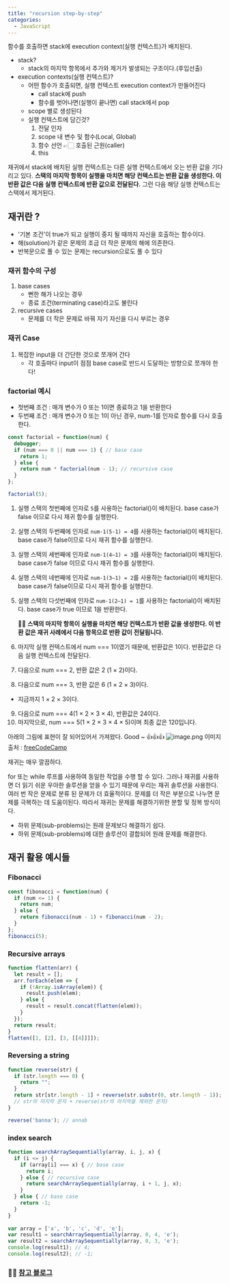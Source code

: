 ```yaml
---
title: "recursion step-by-step"
categories:
  - JavaScript
---
```


함수를 호출하면 stack에 execution context(실행 컨텍스트)가 배치된다.

-  stack?
	- stack의 마지막 항목에서 추가와 제거가 발생되는 구조이다.(후입선출)
-  execution contexts(실행 컨텍스트)?
	- 어떤 함수가 호출되면, 실행 컨텍스트 execution context가 만들어진다
    	- call stack에 push
        - 함수를 벗어나면(실행이 끝나면) call stack에서 pop
    - scope 별로 생성된다		
    - 실행 컨텍스트에 담긴것?
      1. 전달 인자
      2. scope 내 변수 및 함수(Local, Global)
      3. 함수 선언 👉🏻 호출된 근원(caller)
      4. this
      
재귀에서 stack에 배치된 실행 컨텍스트는 다른 실행 컨텍스트에서 오는 반환 값을 기다리고 있다. __스택의 마지막 항목이 실행을 마치면 해당 컨텍스트는 반환 값을 생성한다. 이 반환 값은 다음 실행 컨텍스트에 반환 값으로 전달된다.__ 그런 다음 해당 실행 컨텍스트는 스택에서 제거된다.


## 재귀란 ?
- '기본 조건'이 true가 되고 실행이 중지 될 때까지 자신을 호출하는 함수이다.
- 해(solution)가 같은 문제의 조금 더 작은 문제의 해에 의존한다.
- 반복문으로 풀 수 있는 문제는 recursion으로도 풀 수 있다

### 재귀 함수의 구성
1. base cases
	- 뻔한 해가 나오는 경우
    - 종료 조건(terminating case)라고도 불린다
2. recursive cases
	- 문제를 더 작은 문제로 바꿔 자기 자신을 다시 부르는 경우

### 재귀 Case
1. 복잡한 input을 더 간단한 것으로 쪼개어 간다
	- 각 호출마다 input이 점점 base case로 반드시 도달하는 방향으로 쪼개야 한다!

### factorial 예시
- 첫번째 조건 : 매개 변수가 0 또는 1이면 종료하고 1을 반환한다
- 두번째 조건 : 매개 변수가 0 또는 1이 아닌 경우, num-1를 인자로 함수를 다시 호출 한다.

```js
const factorial = function(num) {
  debugger;
  if (num === 0 || num === 1) { // base case
    return 1;
  } else {
    return num * factorial(num - 1); // recursive case
  }
};

factorial(5);
```

1. 실행 스택의 첫번째에 인자로 `5`를 사용하는 factorial()이 배치된다. base case가 false 이므로 다시 재귀 함수를 실행한다.
2. 실행 스택의 두번째에 인자로 `num-1(5-1) = 4`를 사용하는 factorial()이 배치된다. base case가 false이므로 다시 재귀 함수를 실행한다.
3. 실행 스택의 세번째에 인자로 `num-1(4–1) = 3`를 사용하는 factorial()이 배치된다. base case가 false 이므로 다시 재귀 함수를 실행한다.
4. 실행 스택의 네번째에 인자로 `num-1(3–1) = 2`를 사용하는 factorial()이 배치된다. base case가 false이므로 다시 재귀 함수를 실행한다.
5. 실행 스택의 다섯번째에 인자로 `num-1(2–1) = 1`를 사용하는 factorial()이 배치된다. base case가 true 이므로 1을 반환한다.

	🧚‍♀️ __스택의 마지막 항목이 실행을 마치면 해당 컨텍스트가 반환 값을 생성한다. 이 반환 값은 재귀 사례에서 다음 항목으로 반환 값이 전달됩니다.__

6. 마지막 실행 컨텍스트에서 num === 1이였기 때문에, 반환값은 1이다. 반환값은 다음 실행 컨텍스트에 전달된다.
7. 다음으로 num === 2, 반환 값은 2 (1 × 2)이다.
8. 다음으로 num === 3, 반환 값은 6 (1 × 2 × 3)이다.
- 지금까지 1 × 2 × 3이다.
9. 다음으로 num === 4(1 × 2 × 3 × 4), 반환값은 24이다.
10. 마지막으로, num === 5(1 × 2 × 3 × 4 × 5)이며 최종 값은 120입니다.

아래의 그림에 표현이 잘 되어있어서 가져왔다. Good ~ 👍👍👍
![image.png](https://images.velog.io/post-images/yhe228/4aff81b0-35d0-11ea-8360-dbbd50d3cf0d/image.png)
이미지 출처 : [freeCodeCamp](https://www.freecodecamp.org/news/recursion-is-not-hard-858a48830d83/)

재귀는 매우 깔끔하다.
	
for 또는 while 루프를 사용하여 동일한 작업을 수행 할 수 있다. 그러나 재귀를 사용하면 더 읽기 쉬운 우아한 솔루션을 얻을 수 있기 때문에 우리는 재귀 솔루션을 사용한다.  
여러 번 작은 문제로 분류 된 문제가 더 효율적이다. 문제를 더 작은 부분으로 나누면 문제를 극복하는 데 도움이된다. 따라서 재귀는 문제를 해결하기위한 분할 및 정복 방식이다.  

- 하위 문제(sub-problems)는 원래 문제보다 해결하기 쉽다.
- 하위 문제(sub-problems)에 대한 솔루션이 결합되어 원래 문제를 해결한다.


## 재귀 활용 예시들

### Fibonacci

```js
const fibonacci = function(num) {
  if (num <= 1) {
    return num;
  } else {
    return fibonacci(num - 1) + fibonacci(num - 2);
  }
};
fibonacci(5);
```

### Recursive arrays

```js
function flatten(arr) {
  let result = [];
  arr.forEach(elem => {
    if (!Array.isArray(elem)) {
      result.push(elem);
    } else {
      result = result.concat(flatten(elem));
    }
  });
  return result;
}
flatten([1, [2], [3, [[4]]]]);
```

### Reversing a string

```js
function reverse(str) {
  if (str.length === 0) {
    return "";
  }
  return str[str.length - 1] + reverse(str.substr(0, str.length - 1));
  // str의 마지막 문자 + reverse(str의 마지막을 제외한 문자)
}

reverse('banna'); // annab
```

### index search

```js
function searchArraySequentially(array, i, j, x) {
  if (i <= j) {
    if (array[i] === x) { // base case
      return i;
    } else { // recursive case
      return searchArraySequentially(array, i + 1, j, x);
    }
  } else { // base case
    return -1;
  }
}
 
var array = ['a', 'b', 'c', 'd', 'e'];
var result1 = searchArraySequentially(array, 0, 4, 'e');
var result2 = searchArraySequentially(array, 0, 3, 'e');
console.log(result1); // 4;
console.log(result2); // -1;
```

### 👨‍🏫 [참고 블로그]([참고블로그](https://www.freecodecamp.org/news/recursion-is-not-hard-858a48830d83/))
